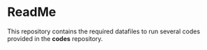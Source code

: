 # ReadMe
This repository contains the required datafiles to run several codes provided in the **codes** repository.
